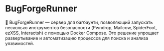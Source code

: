 # BugForgeRunner
🚀 BugForgeRunner — сервер для багбаунти, позволяющий запускать несколько инструментов безопасности (Pwndrop, Mailcow, SpiderFoot, ezXSS, Interactsh) с помощью Docker Compose. Это решение упрощает развертывание и автоматизацию процессов для поиска и анализа уязвимостей.
